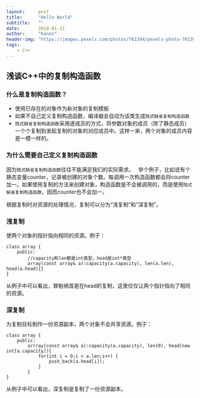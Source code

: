 ```yaml
---
layout:     post
title:      "Hello World"
subtitle:   ""
date:       2018-01-11
author:     "Kanon"
header-img: "https://images.pexels.com/photos/761394/pexels-photo-761394.jpeg?w=940&h=650&auto=compress&cs=tinysrgb"
tags:
    - C++
---
```


## 浅谈C++中的复制构造函数
### 什么是复制构造函数？
- 使用已存在的对象作为新对象的复制模板
- 如果不自己定义复制构造函数，编译器会自动为该类生成`隐式缺省复制构造函数`
- `隐式缺省复制构造函数`采用逐成员的方式，将参数对象的成员（除了静态成员）一个个复制到发起复制的对象的对应成员中。这样一来，两个对象的成员内容是一模一样的。

### 为什么需要自己定义复制构造函数
因为`隐式缺省复制构造函数`往往不能满足我们的实际需求。  
举个例子，比如说有个静态变量counter，记录被创建的对象个数。每调用一次构造函数都会将counter加一。如果使用复制的方法来创建对象，构造函数是不会被调用的，而是使用`隐式缺省复制构造函数`，因而counter也不会加一。

根据复制时对资源的处理情况，复制可以分为“浅复制”和“深复制”。
### 浅复制
使两个对象的指针指向相同的资源。例子：
```
class array {
    public:
        //capacity和len都是int类型，head是int*类型
        array(const array& a):capacity(a.capacity), len(a.len), head(a.head){}
}
```
从例子中可以看出，罪魁祸首是在head的复制，这里仅仅让两个指针指向了相同的资源。

### 深复制
为复制目标制作一份资源副本，两个对象不会共享资源。例子：
```
class array {
    public:
        arrray(const array& a):capacity(a.capacity), len(0), head(new int[a.capacity]){
            for(int i = 0;i < a.len;i++) {
                push_back(a.head[i]);
            }
        }
}
```
从例子中可以看出，深复制是复制了一份资源副本。

